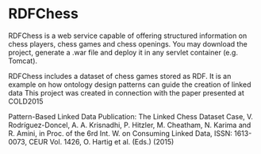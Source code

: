 # RDFChess
RDFChess is a web service capable of offering structured information on chess players, chess games and chess openings. 
You may download the project, generate a .war file and deploy it in any servlet container (e.g. Tomcat).

RDFChess includes a dataset of chess games stored as RDF. 
It is an example on how ontology design patterns can guide the creation of linked data
This project was created in connection with the paper presented at COLD2015

Pattern-Based Linked Data Publication: The Linked Chess Dataset Case, V. Rodríguez-Doncel, A. A. Krisnadhi, P. Hitzler, M. Cheatham, N. Karima and R. Amini, in Proc. of the 6rd Int. W. on Consuming Linked Data, ISSN: 1613-0073, CEUR Vol. 1426, O. Hartig et al. (Eds.) (2015)

